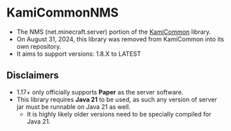 # KamiCommonNMS
- The NMS (net.minecraft.server) portion of the [KamiCommon](https://github.com/Jake-Moore/KamiCommon) library.
- On August 31, 2024, this library was removed from KamiCommon into its own repository.
- It aims to support versions: 1.8.X to LATEST

## Disclaimers
- 1.17+ only officially supports **Paper** as the server software.
- This library requires **Java 21** to be used, as such any version of server jar must be runnable on Java 21 as well.
  - It is highly likely older versions need to be specially compiled for Java 21.
